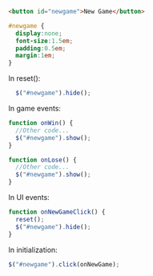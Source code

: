 ```html
<button id="newgame">New Game</button>
```

```css
#newgame {
  display:none;
  font-size:1.5em;
  padding:0.5em;
  margin:1em;
}
```

In reset():
```javascript
  $("#newgame").hide();
```

In game events:
```javascript
function onWin() {
  //Other code...
  $("#newgame").show();
}

function onLose() {
  //Other code...
  $("#newgame").show();
}
```

In UI events:
```javascript
function onNewGameClick() {
  reset();
  $("#newgame").hide();
}
```

In initialization:
```javascript
$("#newgame").click(onNewGame);
```
